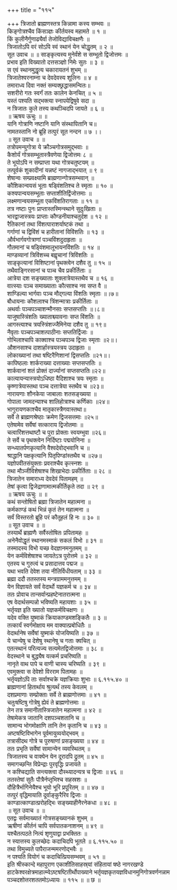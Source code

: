+++
title = "११५"

+++
त्रिजातो ब्राह्मणस्तत्र किन्नामा कस्य सम्भवः ॥  
किङ्गोत्रश्चैव किंसञ्ज्ञः कीर्तयस्व महामते ॥ १ ॥  
किं कुलीनैर्गुणाढ्यैर्वा तेजोविद्याविचक्षणैः ॥  
त्रिजातोऽपि वरं सोऽपि स्वं स्थानं येन चोद्धृतम् ॥ २ ॥  
सूत उवाच ॥ ॥ साङ्कृत्यस्य मुनेर्वंशे स सम्भूतो द्विजोत्तमः ॥  
प्रभाव इति विख्यातो दत्तसञ्ज्ञो निमेः सुतः ॥ ३ ॥  
स एवं स्थानमुद्धृत्य चकारायतनं शुभम् ॥  
त्रिजातेश्वरनाम्ना च देवदेवस्य शूलिनः ॥ ४ ॥  
तमाराध्य दिवा नक्तं सम्यक्छ्रद्धासमन्वितः॥  
सशरीरो गतः स्वर्गं ततः कालेन केनचित् ॥ ५ ॥  
यस्तं पश्यति सद्भक्त्या स्नापयेद्विषुवे सदा ॥  
न त्रिजातः कुले तस्य कथञ्चिदपि जायते ॥ ६ ॥  
॥ ऋषय ऊचुः ॥ ॥  
यानि गोत्राणि नष्टानि यानि संस्थापितानि च॥  
नामतस्तानि नो ब्रूहि तत्पुरं सूत नन्दन ॥ ७ ।।  
॥ सूत उवाच ॥ ॥  
तत्रोपमन्युगोत्रा ये क्रौञ्चगोत्रसमुद्भवाः ॥  
कैशोर्यं गोत्रसम्भूतास्त्रैवणेया द्विजोत्तमः ८ ॥  
ते भूयोऽपि न सम्प्राप्ता यथा गोत्रचतुष्टयम् ॥  
तत्पूर्वकं शुकादीनां यन्नष्टं नागजाद्भयात् ॥ ९ ॥  
शेषान्वः सम्प्रवक्ष्यामि ब्राह्मणान्गोत्रसम्भवान् ॥  
कौशिकान्वयसं भूताः षड्विंशतिश्च ते स्मृताः ॥ १० ॥  
कश्यपान्वयसम्भूताः सप्ताशीतिर्द्विजोत्तमाः ॥  
लक्ष्मणान्वयसम्भूता एकविंशतिरागताः ॥ ११ ॥  
तत्र नष्टाः पुनः प्राप्तास्तस्मिन्स्थाने सुदुःखिताः ॥  
भारद्वाजास्त्रयः प्राप्ताः कौण्डनीयाश्चतुर्दश ॥ १२ ॥  
रैतिकानां तथा विंशत्पाराशर्याष्टकं तथा ॥  
गर्गाणां च द्विविंशं च हारीतानां विविंशतिः ॥ १३ ॥  
और्वभार्गवगोत्राणां पञ्चविंशदुदाहृताः ॥  
गौतमानां च षड्विंशमालूभायनविंशतिः ॥ १४ ॥  
माण्डव्यानां त्रिविंशच्च बह्वृचानां त्रिविंशतिः ॥  
साङ्कृत्यानां विशिष्टानां पृथक्त्वेन दशैव तु ॥ १५ ॥  
तथैवाङ्गिरसानां च पञ्च चैव प्रकीर्तिताः ॥  
आत्रेया दश सङ्ख्याताः शुक्लात्रेयास्तथैव च ॥ १६ ॥  
वात्स्याः पञ्च समाख्याताः कौत्साश्च नव सप्त वै ॥  
शाण्डिल्या भार्गवाः पञ्च मौद्गल्या विंशतिः स्मृताः ॥।७॥  
बौधायनाः कौशलाश्च त्रिंशन्मात्राः प्रकीर्तिताः ॥  
अथर्वाः पञ्चपञ्चाशन्मौनसाः सप्तसप्ततिः ॥।८॥  
याजुषास्त्रिंशतिः ख्याताश्च्यावनाः सप्त विंशतिः ॥  
आगस्त्याश्च त्रयस्त्रिंशज्जैमिनेया दशैव तु ॥ १९॥  
नैवृताः पञ्चपञ्चाशत्पाठीनाः सप्ततिर्द्विजाः ॥  
गोभिलाश्चापि काक्वाश्च पञ्चपञ्च द्विजाः स्मृताः ॥२॥।  
औशनसाश्च दाशार्हास्त्रयस्त्रय उदाहृताः ॥  
लोकाख्यानां तथा षष्टिरैणिशानां द्विसप्ततिः ॥२१॥।  
कापिष्ठलाः शार्कराख्या दत्ताख्याः सप्तसप्ततिः ॥  
शार्कवानां शतं प्रोक्तं दार्ज्यानां सप्तसप्ततिः॥२२॥  
कात्यायन्यास्त्रयोऽधिष्ठा वैदिशाश्च त्रयः स्मृताः ॥  
कृष्णात्रेयास्तथा पञ्च दत्तात्रेया स्तथैव च ॥२३॥  
नारायणाः शौनकेया जाबालाः शतसङ्ख्यया ॥  
गोपाला जामदन्याश्च शालिहोत्राश्च कर्णिकाः ॥२४॥  
भागुरायणकाश्चैव मातृकास्त्रैणवास्तथा॥  
सर्वे ते ब्राह्मणश्रेष्ठाः क्रमेण द्विजसत्तमाः ॥२५॥  
एतेषामेव सर्वेषां सत्काराय द्विजोतमाः ॥  
चत्वारिंशत्तथाष्टौ च पुरा प्रोक्ताः स्वयम्भुवा ॥२६॥  
ते सर्वे च पृथक्त्वेन निर्दिष्टाः पद्मयोनिना ॥  
सन्ध्यातर्पणकृत्यानि वैश्वदेवोद्भवानि च ॥  
श्राद्धानि पक्षकृत्यानि पितृपिण्डांस्तथैव च ॥२७॥  
यज्ञोपवीतसंयुक्ताः प्रवराश्चैव कृत्स्नशः ॥  
तथा मौञ्जीविशेषाश्च शिखाभेदाः प्रकीर्तिताः ॥ २८ ॥  
त्रिजातेन समाराध्य देवदेवं पितामहम् ॥  
तेषां कृत्वा द्विजेद्राणामात्मकीर्तिकृते तदा ॥ २९ ॥  
॥ ऋषय ऊचुः ॥ ॥  
कथं सन्तोषितो ब्रह्मा त्रिजातेन महात्मना ॥  
कर्मकाण्डं कथं भिन्नं कृतं तेन महात्मना ॥  
सर्वं विस्तरतो ब्रूहि परं कौतूहलं हि नः ॥ ३० ॥  
॥ सूत उवाच ॥ ॥  
तस्यार्थे ब्राह्मणैः सर्वैस्तोषितः प्रपितामहः ॥  
अनेनैवोद्धृतं स्थानमस्माकं सकलं विभो ॥ ३१ ॥  
तस्मादस्य विभो यच्छ वेदज्ञानमनुतमम् ॥  
येन कर्मविशेषाश्च जायतेऽत्र पुरोत्तमे ॥ ३२ ॥  
एतस्य च गुरुत्वं च प्रसादात्तव पद्मज ॥  
यथा भवति देवेश तया नीतिर्विधीयताम् ॥ ३३ ॥  
ब्रह्मा ददौ ततस्तस्य मन्त्रग्राममनुत्तमम् ॥  
येन विज्ञायते सर्वं वेदार्थो यज्ञकर्म च ॥ ३४ ॥  
ततः प्रोवाच तान्सर्वान्प्रहष्टेनातरात्मना ॥  
एष वेदार्थसम्पन्नो भविष्यति महायशाः ॥ ३५ ॥  
भर्तृयज्ञ इति ख्यातो यज्ञकर्मविचक्षणः ॥  
यदेव वक्ति युष्माकं क्रियाकाण्डमशङ्कितैः ॥ ३ ॥  
तत्कार्यं स्वर्गमोक्षाय मम वाक्यात्प्रबोधितैः ॥  
वेदार्थानेष सर्वेषां युष्माकं योजयिष्यति ॥ ३७ ॥  
ये चान्येषु च देशेषु स्थानेषु च गताः क्वचित् ॥  
एतत्स्थानं परित्यज्य सत्यमेतद्विजोत्तमाः ॥ ३८ ॥  
वेदस्थाने च बुद्ध्यैष यत्कर्म प्रचरिष्यति ॥  
नानृते वाथ पापे च वाणी चास्य चरिष्यति ॥ ३९ ॥  
एवमुक्त्वा स देवेशो विरराम पितामहः ॥  
भर्तृयज्ञोऽपि ताः सर्वाश्चक्रे यज्ञक्रियाः शुभाः ॥ ६.११५.४० ॥  
ब्राह्मणानां हितार्थाय श्रुत्यर्थं तस्य केवलम् ॥  
दशप्रमाणाः सम्प्रोक्ताः सर्वे ते ब्राह्मणोत्तमाः ॥ ४१ ॥  
चतुःषष्टिषु गोत्रेषु ह्येवं ते ब्राह्मणोत्तमाः ॥  
तेन तत्र समानीतास्त्रिजातेन महात्मना ॥ ४२ ॥  
तेषामेकत्र जातानि दशपञ्चशतानि च ॥  
सामान्य भोगमोक्षाणि तानि तेन कृतानि च ॥ ४३ ॥  
अष्टषष्टिविभागेन पूर्वमायुव्ययोद्भवम् ॥  
तत्रासीदथ गोत्रे च पुरुषाणां प्रसङ्ख्यया ॥ ४४ ॥  
ततः प्रभृति सर्वेषां सामान्येन व्यवस्थितम् ॥  
त्रिजातस्य च वाक्येन येन दूरादपि द्रुतम् ॥ ४५ ॥  
समागच्छन्ति विप्रेन्द्राः पुरवृद्धिः प्रजायते ॥  
न कश्चिद्याति सन्त्यक्त्वा दौस्थ्यादन्यत्र च द्विजाः ॥ ४६ ॥  
ततस्तेषां सुतैः पौत्रैर्नप्तृभिश्च सहस्रशः ॥  
दौहित्रैर्भागिनेयैश्च भूयो भूरि प्रपूरितम् ॥ ॥ ४७ ॥  
तत्पुरं वृद्धिमायाति दूर्वाङ्कुरैरिव द्विजाः ॥  
काण्डात्काण्डात्प्ररोहद्भिः सङ्ख्याहीनैरनेकधा ॥ ४८ ॥  
॥ सूत उवाच ॥ ॥  
एतद्वः सर्वमाख्यातं गोत्रसङ्ख्यानकं शुभम् ॥  
ऋषीणां कीर्तनं चापि सर्वपातकनाशनम् ॥ ४९ ॥  
यश्चैतत्पठते नित्यं शृणुयाद्वा प्रभक्तितः ॥  
न स्यात्तस्य कुलच्छेदः कदाचिदपि भूतले ॥ ६.११५.५० ॥  
तथा विमुच्यते पापैराजन्ममरणोद्भवैः ॥  
न पश्यति वियोगं च कदाचित्प्रियसम्भवम् ॥ ५१ ॥  
इति श्रीस्कान्दे महापुराण एकाशीतिसाहस्र्यां संहितायां षष्ठे नागरखण्डे हाटकेश्वरक्षेत्रमाहात्म्येऽष्टषष्टितीर्थोपाख्याने भर्तृयज्ञकृतयज्ञविधानमुनिगोत्रवर्णनन्नाम पञ्चदशोत्तरशततमोऽध्यायः ॥ ११५ ॥ ॥ छ ॥